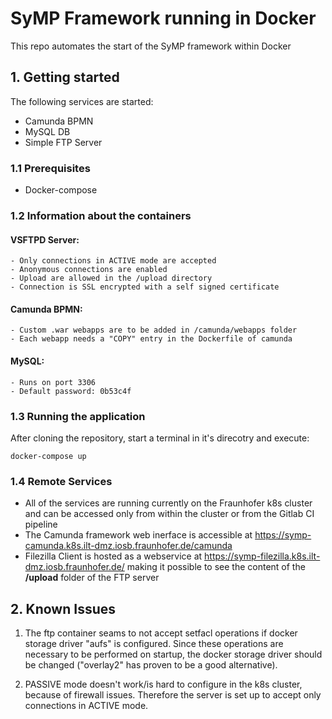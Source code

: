 # SyMP Framework running in Docker 
This repo automates the start of the SyMP framework within Docker

## 1. Getting started
The following services are started:
- Camunda BPMN 
- MySQL DB
- Simple FTP Server 

### 1.1 Prerequisites
- Docker-compose

### 1.2 Information about the containers

#### VSFTPD Server:
    - Only connections in ACTIVE mode are accepted
    - Anonymous connections are enabled 
    - Upload are allowed in the /upload directory 
    - Connection is SSL encrypted with a self signed certificate
    
#### Camunda BPMN:
    - Custom .war webapps are to be added in /camunda/webapps folder
    - Each webapp needs a "COPY" entry in the Dockerfile of camunda

#### MySQL:
    - Runs on port 3306
    - Default password: 0b53c4f 

### 1.3 Running the application

After cloning the repository, start a terminal in it's direcotry and execute: 

```
docker-compose up
```

### 1.4 Remote Services
- All of the services are running currently on the Fraunhofer k8s cluster and can be accessed only from within the cluster or from the Gitlab CI pipeline
- The Camunda framework web inerface is accessible at https://symp-camunda.k8s.ilt-dmz.iosb.fraunhofer.de/camunda
- Filezilla Client is hosted as a webservice at https://symp-filezilla.k8s.ilt-dmz.iosb.fraunhofer.de/ making it possible to see the content of the **/upload** folder of the FTP server

## 2. Known Issues
1. The ftp container seams to not accept setfacl operations if docker storage driver "aufs" is configured. Since these operations are necessary to be performed on startup, the docker storage driver should be changed ("overlay2" has proven to be a good alternative).

2. PASSIVE mode doesn't work/is hard to configure in the k8s cluster, because of firewall issues. Therefore the server is set up to accept only connections in ACTIVE mode.
